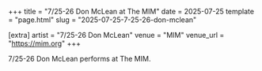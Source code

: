 +++
title = "7/25-26 Don McLean at The MIM"
date = 2025-07-25
template = "page.html"
slug = "2025-07-25-7-25-26-don-mclean"

[extra]
artist = "7/25-26 Don McLean"
venue = "MIM"
venue_url = "https://mim.org"
+++

7/25-26 Don McLean performs at The MIM.
